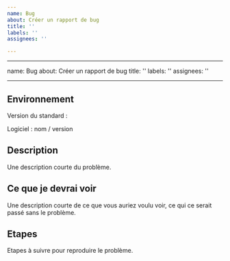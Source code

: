 ```yaml
---
name: Bug
about: Créer un rapport de bug
title: ''
labels: ''
assignees: ''

---
```


---
name: Bug
about: Créer un rapport de bug
title: ''
labels: ''
assignees: ''

---

## Environnement

Version du standard : 

Logiciel : nom / version

## Description

Une description courte du problème.

## Ce que je devrai voir

Une description courte de ce que vous auriez voulu voir, ce qui ce serait passé sans le problème.

## Etapes

Etapes à suivre pour reproduire le problème.
